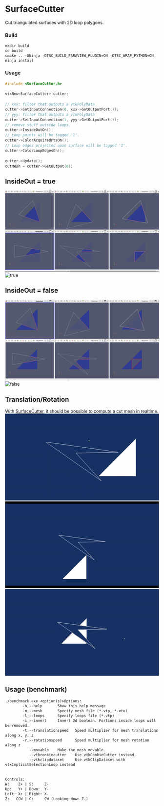 # SurfaceCutter
Cut triangulated surfaces with 2D loop polygons.

### Build
```shell
mkdir build
cd build
cmake .. -GNinja -DTSC_BUILD_PARAVIEW_PLUGIN=ON -DTSC_WRAP_PYTHON=ON
ninja install
```

### Usage
```c++
#include <SurfaceCutter.h>

vtkNew<SurfaceCutter> cutter;

// xxx: filter that outputs a vtkPolyData
cutter->SetInputConnection(0, xxx->GetOutputPort());
// yyy: filter that outputs a vtkPolyData
cutter->SetInputConnection(1, yyy->GetOutputPort());
// remove stuff outside loops.
cutter->InsideOutOn();
// Loop points will be tagged '1'. 
cutter->ColorAcquiredPtsOn();
// Loop edges projected upon surface will be tagged '1'.
cutter->ColorLoopEdgesOn();

cutter->Update();
cutMesh = cutter->GetOutput(0); 

```

## InsideOut = true
![InsideOut = true](illustrations/testInsideOutTrue.png)
![true](illustrations/inOutTrue.gif)

## InsideOut = false
![InsideOut = true](illustrations/testInsideOutFalse.png)
![false](illustrations/inOutFalse.gif)

## Translation/Rotation
With [SurfaceCutter](https://github.com/jaswantp/SurfaceCutter), it should be possible to
compute a cut mesh in realtime.
![Translationx](illustrations/translationx.gif)
![Translationy](illustrations/translationy.gif)
![rotation](illustrations/rotation.gif)


## Usage (benchmark)
```
./benchmark.exe <option(s)>Options:
        -h,--help       Show this help message
        -m,--mesh       Specify mesh file (*.vtp, *.vtu)
        -l,--loops      Specify loops file (*.vtp)
        -i,--invert     Invert 2d boolean. Portions inside loops will be removed.
        -t,--translationspeed   Speed multiplier for mesh translations along x, y, z
        -r,--rotationspeed      Speed multiplier for mesh rotation along z
           --movable    Make the mesh movable.
           --vtkcookiecutter    Use vtkCookieCutter instead
           --vtkclipdataset     Use vtkClipDataset with vtkImplicitSelectionLoop instead


Controls:
W:    Z+ | S:     Z-
Up:   Y+ | Down:  Y-
Left: X+ | Right: X-
Z:   CCW | C:     CW (Looking down Z-)
```
